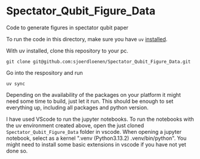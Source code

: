 # Spectator_Qubit_Figure_Data
Code to generate figures in spectator qubit paper

To run the code in this directory, make sure you have `uv` [installed](https://docs.astral.sh/uv/getting-started/installation/).

With uv installed, clone this repository to your pc. 
```
git clone git@github.com:sjoerdloenen/Spectator_Qubit_Figure_Data.git
```

Go into the respository and run
```
uv sync
```
Depending on the availability of the packages on your platform it might need some time to build, just let it run.
This should be enough to set everything up, including all packages and python version.

I have used VScode to run the jupyter notebooks. To run the notebooks with the uv environment created above, open the just cloned `Spectator_Qubit_Figure_Data` folder in vscode. When opening a jupyter notebook, select as a kernel ".venv (Python3.13.2) .venv/bin/python". 
You might need to install some basic extensions in vscode if you have not yet done so.
